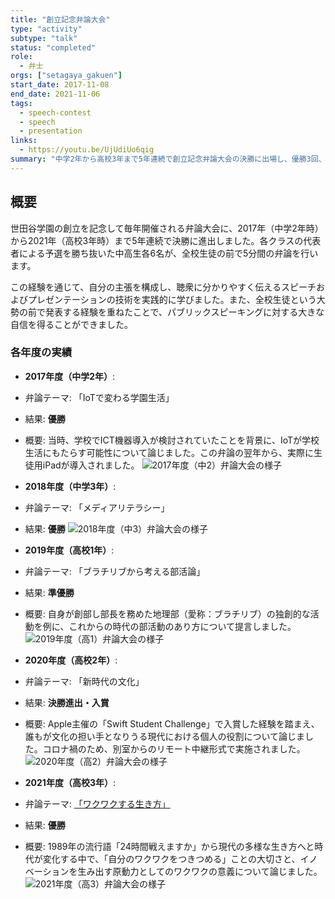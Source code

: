 ```yaml
---
title: "創立記念弁論大会"
type: "activity"
subtype: "talk"
status: "completed"
role:
  - 弁士
orgs: ["setagaya_gakuen"]
start_date: 2017-11-08
end_date: 2021-11-06
tags:
  - speech-contest
  - speech
  - presentation
links:
  - https://youtu.be/UjUdiUo6qig
summary: "中学2年から高校3年まで5年連続で創立記念弁論大会の決勝に出場し、優勝3回、準優勝1回の成績を収めた。一連の経験を通じて、主張を文章にまとめて分かりやすく話すプレゼンテーション技術が向上し、大勢の前で発表する自信がついた。"
---
```

## 概要

世田谷学園の創立を記念して毎年開催される弁論大会に、2017年（中学2年時）から2021年（高校3年時）まで5年連続で決勝に進出しました。各クラスの代表者による予選を勝ち抜いた中高生各6名が、全校生徒の前で5分間の弁論を行います。

この経験を通じて、自分の主張を構成し、聴衆に分かりやすく伝えるスピーチおよびプレゼンテーションの技術を実践的に学びました。また、全校生徒という大勢の前で発表する経験を重ねたことで、パブリックスピーキングに対する大きな自信を得ることができました。

### 各年度の実績

- **2017年度（中学2年）**:
 - 弁論テーマ: 「IoTで変わる学園生活」
 - 結果: **優勝**
 - 概要: 当時、学校でICT機器導入が検討されていたことを背景に、IoTが学校生活にもたらす可能性について論じました。この弁論の翌年から、実際に生徒用iPadが導入されました。
![2017年度（中2）弁論大会の様子](linked_assets/10_Achievements/presentations/talks/setagaya_gakuen_speech_contest/2017_junior2.jpg)

- **2018年度（中学3年）**:
 - 弁論テーマ: 「メディアリテラシー」
 - 結果: **優勝**
![2018年度（中3）弁論大会の様子](linked_assets/10_Achievements/presentations/talks/setagaya_gakuen_speech_contest/2018_junior3.jpg)

- **2019年度（高校1年）**:
 - 弁論テーマ: 「ブラチリブから考える部活論」
 - 結果: **準優勝**
 - 概要: 自身が創部し部長を務めた地理部（愛称：ブラチリブ）の独創的な活動を例に、これからの時代の部活動のあり方について提言しました。
![2019年度（高1）弁論大会の様子](linked_assets/10_Achievements/presentations/talks/setagaya_gakuen_speech_contest/2019_senior1.jpg)

- **2020年度（高校2年）**:
 - 弁論テーマ: 「新時代の文化」
 - 結果: **決勝進出・入賞**
 - 概要: Apple主催の「Swift Student Challenge」で入賞した経験を踏まえ、誰もが文化の担い手となりうる現代における個人の役割について論じました。コロナ禍のため、別室からのリモート中継形式で実施されました。
![2020年度（高2）弁論大会の様子](linked_assets/10_Achievements/presentations/talks/setagaya_gakuen_speech_contest/2020_senior2.jpg)

- **2021年度（高校3年）**:
 - 弁論テーマ: [「ワクワクする生き方」](setagaya_gakuen_speech_contest/2021_wakuwaku_life/2021_wakuwaku_life.md)
 - 結果: **優勝**
 - 概要: 1989年の流行語「24時間戦えますか」から現代の多様な生き方へと時代が変化する中で、「自分のワクワクをつきつめる」ことの大切さと、イノベーションを生み出す原動力としてのワクワクの意義について論じました。
![2021年度（高3）弁論大会の様子](linked_assets/10_Achievements/presentations/talks/setagaya_gakuen_speech_contest/2021_senior3.jpg)
